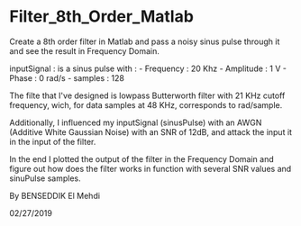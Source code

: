 # Filter_8th_Order_Matlab
Create a 8th order filter in Matlab and pass a noisy sinus pulse through it and see the result in Frequency Domain.

inputSignal : is a sinus pulse with :
                                      - Frequency : 20 Khz
                                      - Amplitude : 1 V
                                      - Phase : 0 rad/s
                                      - samples : 128

The filte that I've designed is lowpass Butterworth filter with 21 KHz cutoff frequency, wich, for data samples at 48 KHz, corresponds to rad/sample.

Additionally, I influenced my inputSignal (sinusPulse) with an AWGN (Additive White Gaussian Noise) with an SNR of 12dB, and attack the input it in the input of the filter.


In the end I plotted the output of the filter in the Frequency Domain and figure out how does the filter works in function with several SNR values and sinuPulse samples.

By BENSEDDIK El Mehdi

02/27/2019
